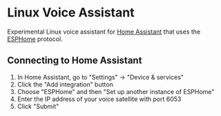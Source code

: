 # Linux Voice Assistant

Experimental Linux voice assistant for [Home Assistant][homeassistant] that uses the [ESPHome][esphome] protocol.

## Connecting to Home Assistant

1. In Home Assistant, go to "Settings" -> "Device & services"
2. Click the "Add integration" button
3. Choose "ESPHome" and then "Set up another instance of ESPHome"
4. Enter the IP address of your voice satellite with port 6053
5. Click "Submit"

<!-- Links -->
[homeassistant]: https://www.home-assistant.io/
[esphome]: https://esphome.io/
